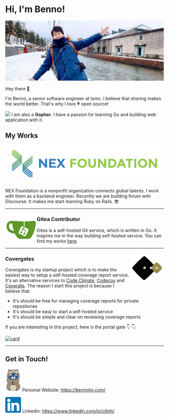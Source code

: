 # Hi, I'm Benno!
![thumbnail](https://raw.githubusercontent.com/blueworrybear/blueworrybear/master/images/thumbnail.jpg)

Hey there :wave:

I'm Benno, a senior software engineer at tsmc.
I believe that sharing makes the world better.
That's why I love :heartpulse: open source!

<img height="30" src="https://upload.wikimedia.org/wikipedia/commons/thumb/2/2d/Go_gopher_favicon.svg/800px-Go_gopher_favicon.svg.png"> I am also a **Gopher**. I have a passion for learning Go and building web application with it.

## My Works

<p align='center'>
  <a href="https://www.nexf.org/"><img height="120" src="https://github.com/blueworrybear/blueworrybear/blob/master/images/nex-logo.png?raw=true"></a>
</p>

NEX Foundation is a nonprofit organization connects global talents.
I work with them as a backend engineer. Recently we are building forum with Discourse.
It makes me start learning Ruby on Rails. :sunglasses:

---

<p>
  <a href="https://gitea.io/en-us/">
    <img width="100" align='left' src="https://github.com/blueworrybear/blueworrybear/blob/master/images/gitea.png?raw=true">
  </a>
</p>



### Gitea Contributor

Gitea is a self-hosted Git service, which is written in Go. It inspires me in the way building self-hosted service.
You can find my works [here](https://github.com/go-gitea/gitea/pulls?q=is%3Apr+author%3Ablueworrybear+is%3Aclosed).

---

<p>
  <a href="https://github.com/covergates/covergates">
    <img height="100" align='right' src="https://github.com/blueworrybear/blueworrybear/blob/master/images/covergates.png?raw=true">
  </a>
</p>

### Covergates

Covergates is my startup project which is to make the easiest way to setup a self-hosted coverage report service.
It's an alternative services to [Code Climate](https://codeclimate.com/), [Codecov](https://codecov.io/) and [Coveralls](https://coveralls.io/).
The reason I start this project is because I believe that:

- It's should be free for managing coverage reports for private repositories
- It's should be easy to start a self-hosted service
- It's should be simple and clear on reviewing coverage reports

If you are interesting in this project, here is the portal gate :point_down: :point_down::

[![card](https://covergates.com/api/v1/reports/bsi5dvi23akg00a0tgl0/card)](https://covergates.com/report/github/covergates/covergates)

---

## Get in Touch!

<a href="https://bennolin.com/"><img width="50" src="https://github.com/blueworrybear/blueworrybear/blob/master/images/bear.png?raw=true"></a>
Personal Website: https://bennolin.com/

<a href="https://www.linkedin.com/in/cilinh/"><img width="50" src="https://github.com/blueworrybear/blueworrybear/blob/master/images/linkedin.png?raw=true"></a> Linkedin: https://www.linkedin.com/in/cilinh/

<!--
**blueworrybear/blueworrybear** is a ✨ _special_ ✨ repository because its `README.md` (this file) appears on your GitHub profile.

Here are some ideas to get you started:

- 🔭 I’m currently working on ...
- 🌱 I’m currently learning ...
- 👯 I’m looking to collaborate on ...
- 🤔 I’m looking for help with ...
- 💬 Ask me about ...
- 📫 How to reach me: ...
- 😄 Pronouns: ...
- ⚡ Fun fact: ...
-->

